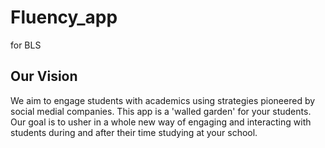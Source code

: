 # Fluency_app

for BLS

## Our Vision

We aim to engage students with academics using strategies pioneered by social medial companies. This app is a 'walled garden' for your students. 
Our goal is to usher in a whole new way of engaging and interacting with students during and after their time studying at your school.  